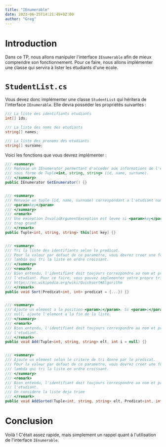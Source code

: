 ```yaml
---
title: "IEnumerable"
date: 2023-06-25T14:21:49+02:00
author: "Greg"
---
```


# Introduction

Dans ce TP, nous allons manipuler l'interface `IEnumerable` afin de mieux
comprendre son fonctionnement. Pour ce faire, nous allons implémenter une classe
qui servira à lister les étudiants d'une école. 

# `StudentList.cs`

Vous devez donc implémenter une classe `StudentList` qui héritera de l'interface
`IEnumerable`. Elle devra posséder les propriétés suivantes : 

```cs
/// La liste des identifiants etudiants
int[] ids;

/// La liste des noms des etudiants
string[] names;

/// La liste des prenoms des etudiants
string[] surname;
```

Voici les fonctions que vous devrez implémenter : 

```cs
/// <summary>
/// Renvoie un IEnumerator permettant d'acceder aux informations de l'etudiant
/// sous forme de Tuple<int, string, string> (id, name, surname).
/// </summary>
public IEnumerator GetEnumerator() {}


/// <summary>
/// Renvoie un tuple (id, name, surname) correspondant a l'etudiant numero
/// <param>key</param>
/// </summary>
/// <remark>
/// Une exception InvalidArgumentException est levee si <param>key</param> est
/// trop grand
/// </remark>
public Tuple<int, string, string> this[int key] {}


/// <summary>
/// Tri la liste des identifiants selon le predicat. 
/// Pour la valeur par defaut de ce parametre, vous devrez creer une fonction
/// lambda qui tri la liste en ordre croissant.
/// </summary>
/// <remark>
/// Bien entendu, l'identifiant doit toujours correspondre au nom et prenom de
/// l'etudiant. Pour ce faire, vous pouvez implementer votre propre tri.
/// https://en.wikipedia.org/wiki/Quicksort#Algorithm 
/// </remark>
public void Sort(Predicat<int, int> predicat = {...}) {}


/// <summary>
/// Ajoute un element a la position <param>i</param>. Si <param>i</param> est
/// null, ajoute l'element a la fin de la liste.
/// </summary>
/// <remark>
/// Bien entendu, l'identifiant doit toujours correspondre au nom et prenom de
/// l'etudiant.
/// </remark>
public void Add(Tuple<int, string, string> elt, int i = null) {}


/// <summary>
/// Ajoute un element selon le critere de tri donne par le predicat.
/// Pour la valeur par defaut de ce parametre, vous devrez creer une fonction
/// lambda qui tri la liste en ordre croissant.
/// </summary>
/// <remark>
/// Bien entendu, l'identifiant doit toujours correspondre au nom et prenom de
/// l'etudiant.
/// On considere la liste deja triee
/// </remark>
public void AddSorted(Tuple<int, string, string> elt, Predicat<int, int> predicat = {...}) {}
```

# Conclusion

Voilà ! C'était assez rapide, mais simplement un rappel quant à l'utilisation de
l'interface `IEnumerable`.
